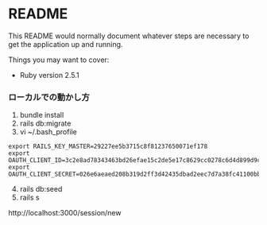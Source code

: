# README

This README would normally document whatever steps are necessary to get the
application up and running.

Things you may want to cover:

* Ruby version
2.5.1

### ローカルでの動かし方
1. bundle install
1. rails db:migrate
1. vi ~/.bash_profile
```
export RAILS_KEY_MASTER=29227ee5b3715c8f81237650071ef178
export OAUTH_CLIENT_ID=3c2e8ad78343463bd26efae15c2de5e17c8629cc0278c6d4d899d9c4d0ae326d
export OAUTH_CLIENT_SECRET=026e6aeaed208b319d2ff3d42435dbad2eec7d7a38fc41100bb72fdeea68ed0c
```
4. rails db:seed
5. rails s

http://localhost:3000/session/new
